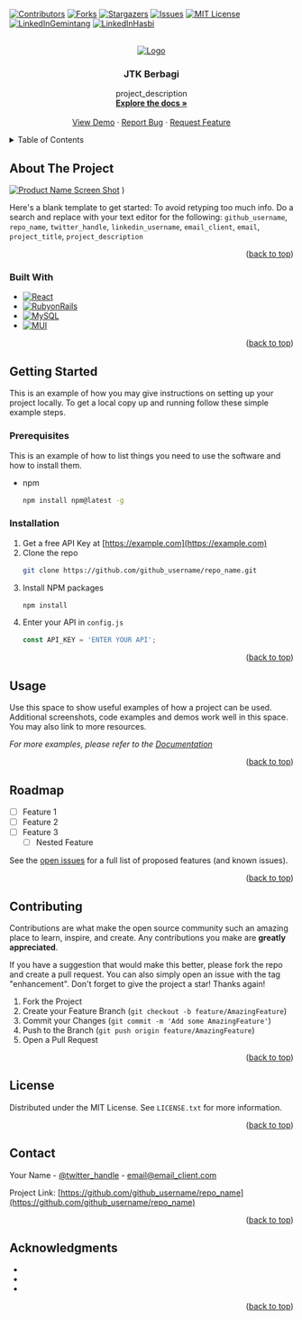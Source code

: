<!-- Improved compatibility of back to top link: See: https://github.com/othneildrew/Best-README-Template/pull/73 -->
<a name="readme-top"></a>
<!--
*** Thanks for checking out the Best-README-Template. If you have a suggestion
*** that would make this better, please fork the repo and create a pull request
*** or simply open an issue with the tag "enhancement".
*** Don't forget to give the project a star!
*** Thanks again! Now go create something AMAZING! :D
-->



<!-- PROJECT SHIELDS -->
<!--
*** I'm using markdown "reference style" links for readability.
*** Reference links are enclosed in brackets [ ] instead of parentheses ( ).
*** See the bottom of this document for the declaration of the reference variables
*** for contributors-url, forks-url, etc. This is an optional, concise syntax you may use.
*** https://www.markdownguide.org/basic-syntax/#reference-style-links
-->
[![Contributors][contributors-shield]][contributors-url]
[![Forks][forks-shield]][forks-url]
[![Stargazers][stars-shield]][stars-url]
[![Issues][issues-shield]][issues-url]
[![MIT License][license-shield]][license-url]
[![LinkedInGemintang][linkedin-shield]][linkedin-url-gemintang]
[![LinkedInHasbi][linkedin-shield]][linkedin-url-hasbi]



<!-- PROJECT LOGO -->
<br />
<div align="center">
  <a href="https://github.com/gemintangsf/tugas_akhir">
    <img src="images/logo.png" alt="Logo" width="80" height="80">
  </a>

<h3 align="center">JTK Berbagi</h3>

  <p align="center">
    project_description
    <br />
    <a href="https://github.com/gemintangsf/tugas_akhir"><strong>Explore the docs »</strong></a>
    <br />
    <br />
    <a href="https://github.com/gemintangsf/tugas_akhir">View Demo</a>
    ·
    <a href="https://github.com/gemintangsf/tugas_akhir/issues">Report Bug</a>
    ·
    <a href="https://github.com/gemintangsf/tugas_akhir/issues">Request Feature</a>
  </p>
</div>



<!-- TABLE OF CONTENTS -->
<details>
  <summary>Table of Contents</summary>
  <ol>
    <li>
      <a href="#about-the-project">About The Project</a>
      <ul>
        <li><a href="#built-with">Built With</a></li>
      </ul>
    </li>
    <li>
      <a href="#getting-started">Getting Started</a>
      <ul>
        <li><a href="#prerequisites">Prerequisites</a></li>
        <li><a href="#installation">Installation</a></li>
      </ul>
    </li>
    <li><a href="#usage">Usage</a></li>
    <li><a href="#roadmap">Roadmap</a></li>
    <li><a href="#contributing">Contributing</a></li>
    <li><a href="#license">License</a></li>
    <li><a href="#contact">Contact</a></li>
    <li><a href="#acknowledgments">Acknowledgments</a></li>
  </ol>
</details>



<!-- ABOUT THE PROJECT -->
## About The Project

[![Product Name Screen Shot][product-screenshot]](https://github.com/gemintangsf/tugas_akhir/tree/main/image/Screenshot_1.png)
)

Here's a blank template to get started: To avoid retyping too much info. Do a search and replace with your text editor for the following: `github_username`, `repo_name`, `twitter_handle`, `linkedin_username`, `email_client`, `email`, `project_title`, `project_description`

<p align="right">(<a href="#readme-top">back to top</a>)</p>



### Built With

* [![React][React.js]][React-url]
* [![RubyonRails][Ruby-on-Rails]][Ruby-on-Rails-url]
* [![MySQL][MySQL]][MySQL-url]
* [![MUI][MUI]][MUI-url]

<p align="right">(<a href="#readme-top">back to top</a>)</p>



<!-- GETTING STARTED -->
## Getting Started

This is an example of how you may give instructions on setting up your project locally.
To get a local copy up and running follow these simple example steps.

### Prerequisites

This is an example of how to list things you need to use the software and how to install them.
* npm
  ```sh
  npm install npm@latest -g
  ```

### Installation

1. Get a free API Key at [https://example.com](https://example.com)
2. Clone the repo
   ```sh
   git clone https://github.com/github_username/repo_name.git
   ```
3. Install NPM packages
   ```sh
   npm install
   ```
4. Enter your API in `config.js`
   ```js
   const API_KEY = 'ENTER YOUR API';
   ```

<p align="right">(<a href="#readme-top">back to top</a>)</p>



<!-- USAGE EXAMPLES -->
## Usage

Use this space to show useful examples of how a project can be used. Additional screenshots, code examples and demos work well in this space. You may also link to more resources.

_For more examples, please refer to the [Documentation](https://example.com)_

<p align="right">(<a href="#readme-top">back to top</a>)</p>



<!-- ROADMAP -->
## Roadmap

- [ ] Feature 1
- [ ] Feature 2
- [ ] Feature 3
    - [ ] Nested Feature

See the [open issues](https://github.com/github_username/repo_name/issues) for a full list of proposed features (and known issues).

<p align="right">(<a href="#readme-top">back to top</a>)</p>



<!-- CONTRIBUTING -->
## Contributing

Contributions are what make the open source community such an amazing place to learn, inspire, and create. Any contributions you make are **greatly appreciated**.

If you have a suggestion that would make this better, please fork the repo and create a pull request. You can also simply open an issue with the tag "enhancement".
Don't forget to give the project a star! Thanks again!

1. Fork the Project
2. Create your Feature Branch (`git checkout -b feature/AmazingFeature`)
3. Commit your Changes (`git commit -m 'Add some AmazingFeature'`)
4. Push to the Branch (`git push origin feature/AmazingFeature`)
5. Open a Pull Request

<p align="right">(<a href="#readme-top">back to top</a>)</p>



<!-- LICENSE -->
## License

Distributed under the MIT License. See `LICENSE.txt` for more information.

<p align="right">(<a href="#readme-top">back to top</a>)</p>



<!-- CONTACT -->
## Contact

Your Name - [@twitter_handle](https://twitter.com/twitter_handle) - email@email_client.com

Project Link: [https://github.com/github_username/repo_name](https://github.com/github_username/repo_name)

<p align="right">(<a href="#readme-top">back to top</a>)</p>



<!-- ACKNOWLEDGMENTS -->
## Acknowledgments

* []()
* []()
* []()

<p align="right">(<a href="#readme-top">back to top</a>)</p>



<!-- MARKDOWN LINKS & IMAGES -->
<!-- https://www.markdownguide.org/basic-syntax/#reference-style-links -->
[contributors-shield]: https://img.shields.io/github/contributors/gemintangsf/tugas_akhir.svg?style=for-the-badge
[contributors-url]: https://github.com/gemintangsf/tugas_akhir/graphs/contributors
[forks-shield]: https://img.shields.io/github/forks/gemintangsf/tugas_akhir.svg?style=for-the-badge
[forks-url]: https://github.com/gemintangsf/tugas_akhir/network/members
[stars-shield]: https://img.shields.io/github/stars/gemitangsf/tugas_akhir.svg?style=for-the-badge
[stars-url]: https://github.com/gemintangsf/tugas_akhir/stargazers
[issues-shield]: https://img.shields.io/github/issues/gemintangsf/tugas_akhir.svg?style=for-the-badge
[issues-url]: https://github.com/gemintangsf/tugas_akhir/issues
[license-shield]: https://img.shields.io/github/license/gemintangsf/tugas_akhir.svg?style=for-the-badge
[license-url]: https://github.com/gemintangsf/tugas_akhir/blob/master/LICENSE.txt
[linkedin-shield]: https://img.shields.io/badge/-LinkedIn-black.svg?style=for-the-badge&logo=linkedin&colorB=555
[linkedin-url-gemintang]: https://www.linkedin.com/in/gemintang-sangkaji-furqon-0a8807248/
[linkedin-url-hasbi]: https://www.linkedin.com/in/hasbiishlahyazm/
[product-screenshot]: images/screenshot.png
[React.js]: https://img.shields.io/badge/React-20232A?style=for-the-badge&logo=react&logoColor=61DAFB
[React-url]: https://reactjs.org/
[Ruby-on-Rails]: https://img.shields.io/badge/Ruby%20on%20Rails-20232A?style=for-the-badge&logo=ruby-on-rails&logoColor=CC0000
[Ruby-on-Rails-url]: https://rubyonrails.org/
[MySQL]: https://img.shields.io/badge/MySQL-20232A?style=for-the-badge&logo=mysql&logoColor=00758F
[MySQL-url]: https://www.mysql.com/
[MUI]: https://img.shields.io/badge/MUI-20232A?style=for-the-badge&logo=react&logoColor=61DAFB
[MUI-url]: https://mui.com/
[product-screenshot]: image/Screenshot_1.png

